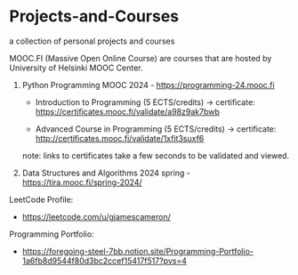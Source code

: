 # Projects-and-Courses
a collection of personal projects and courses

MOOC.FI (Massive Open Online Course)
  are courses that are hosted by University of Helsinki MOOC Center.
  
  1. Python Programming MOOC 2024 - https://programming-24.mooc.fi
       -  Introduction to Programming (5 ECTS/credits)
         -> certificate: https://certificates.mooc.fi/validate/a98z9ak7bwb
          
       - Advanced Course in Programming (5 ECTS/credits)
         -> certificate: http://certificates.mooc.fi/validate/1xfit3suxf6
         
     note: links to certificates take a few seconds to be validated and viewed.
  
  3. Data Structures and Algorithms 2024 spring - https://tira.mooc.fi/spring-2024/

LeetCode Profile:
- https://leetcode.com/u/gjamescameron/

Programming Portfolio:
- https://foregoing-steel-7bb.notion.site/Programming-Portfolio-1a6fb8d9544f80d3bc2ccef15417f517?pvs=4
